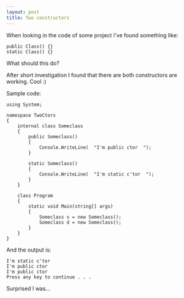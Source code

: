 ```yaml
---
layout: post
title: Two constructors
---
```

When looking in the code of some project I've found something like:

    public Class() {}
    static Class() {}

What should this do?

After short investigation I found that there are both constructors are working. Cool :)

Sample code:

    using System;

    namespace TwoCtors
    {
        internal class Someclass
        {
            public Someclass()
            {
                Console.WriteLine(  "I'm public ctor  ");
            }
    
            static Someclass()
            {
                Console.WriteLine(  "I'm static c'tor  ");
            }
        }

        class Program
        {
            static void Main(string[] args)
            {
                Someclass s = new Someclass();
                Someclass d = new Someclass();
            }
        }
    }

And the output is:

    I'm static c'tor
    I'm public ctor
    I'm public ctor
    Press any key to continue . . .

Surprised I was...
